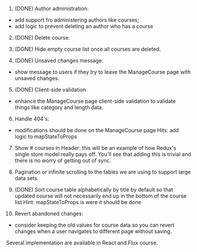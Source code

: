 1. (DONE) Author administration:
- add support fro administering authors like courses;
- add logic to prevent deleting an author who has a course

2. (DONE) Delete course.

3. (DONE) Hide empty course list once all courses are deleted.

4. (DONE) Unsaved changes message:
- show message to users if they try to leave the ManageCourse page with unsaved changes.

5. (DONE) Client-side validation
- enhance the ManageCourse page client-side validation to validate things like category and length data.

6. Handle 404's:
- modifications should be done on the ManageCourse page
Hits: add logic to mapStateToProps

7. Show # courses in Header:
this will be an example of how Redux's single store model really pays off.
You'll see that adding this is trivial and there is no worry of getting out of sync.

8. Pagination
or infinite scrolling to the tables we are using to support large data sets.

9. (DONE) Sort course table
alphabetically by title by default so that updated course will not necessarily end up in the bottom of the course list
Hint: mapStateToProps is were it should be done

10. Revert abandoned changes:
- consider keeping the old values for course data so you can revert changes when
a user navigates to different page without saving.

Several implementation are available in React and Flux course.
